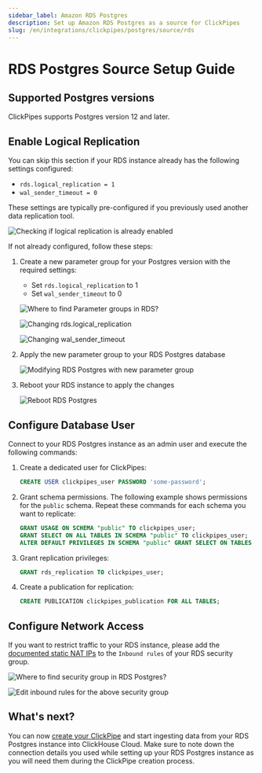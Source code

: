 ```yaml
---
sidebar_label: Amazon RDS Postgres
description: Set up Amazon RDS Postgres as a source for ClickPipes
slug: /en/integrations/clickpipes/postgres/source/rds
---
```


# RDS Postgres Source Setup Guide

## Supported Postgres versions

ClickPipes supports Postgres version 12 and later.

## Enable Logical Replication

You can skip this section if your RDS instance already has the following settings configured:
- `rds.logical_replication = 1`
- `wal_sender_timeout = 0`

These settings are typically pre-configured if you previously used another data replication tool.

![Checking if logical replication is already enabled](./images/setup/logical_rep_already_configured.png)

If not already configured, follow these steps:

1. Create a new parameter group for your Postgres version with the required settings:
    - Set `rds.logical_replication` to 1
    - Set `wal_sender_timeout` to 0

    ![Where to find Parameter groups in RDS?](./images/setup/parameter_group_in_blade.png)

    ![Changing rds.logical_replication](./images/setup/change_rds_logical_replication.png)

    ![Changing wal_sender_timeout](./images/setup/change_wal_sender_timeout.png)

2. Apply the new parameter group to your RDS Postgres database

    ![Modifying RDS Postgres with new parameter group](./images/setup/modify_parameter_group.png)

3. Reboot your RDS instance to apply the changes

    ![Reboot RDS Postgres](./images/setup/reboot_rds.png)

## Configure Database User

Connect to your RDS Postgres instance as an admin user and execute the following commands:

1. Create a dedicated user for ClickPipes:

    ```sql
    CREATE USER clickpipes_user PASSWORD 'some-password';
    ```

2. Grant schema permissions. The following example shows permissions for the `public` schema. Repeat these commands for each schema you want to replicate:

    ```sql
    GRANT USAGE ON SCHEMA "public" TO clickpipes_user;
    GRANT SELECT ON ALL TABLES IN SCHEMA "public" TO clickpipes_user;
    ALTER DEFAULT PRIVILEGES IN SCHEMA "public" GRANT SELECT ON TABLES TO clickpipes_user;
    ```

3. Grant replication privileges:

    ```sql
    GRANT rds_replication TO clickpipes_user;
    ```

4. Create a publication for replication:

    ```sql
    CREATE PUBLICATION clickpipes_publication FOR ALL TABLES;
    ```


## Configure Network Access

If you want to restrict traffic to your RDS instance, please add the [documented static NAT IPs](../../index.md#list-of-static-ips) to the `Inbound rules` of your RDS security group.

![Where to find security group in RDS Postgres?](./images/setup/security_group_in_rds_postgres.png)

![Edit inbound rules for the above security group](./images/setup/edit_inbound_rules.png)


## What's next?

You can now [create your ClickPipe](../index.md) and start ingesting data from your RDS Postgres instance into ClickHouse Cloud.
Make sure to note down the connection details you used while setting up your RDS Postgres instance as you will need them during the ClickPipe creation process.
